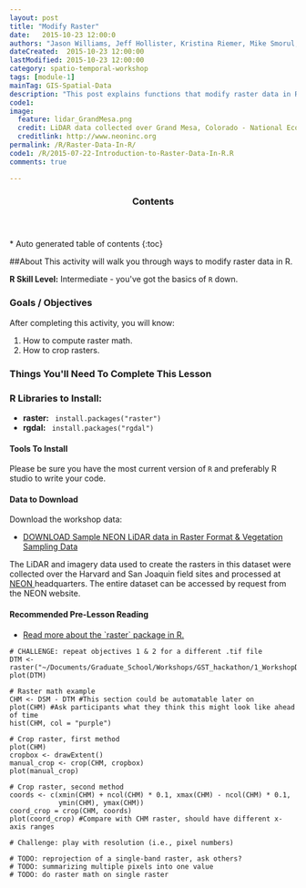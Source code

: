 ```yaml
---
layout: post
title: "Modify Raster"
date:   2015-10-23 12:00:0
authors: "Jason Williams, Jeff Hollister, Kristina Riemer, Mike Smorul, Zack Brym"
dateCreated:  2015-10-23 12:00:00
lastModified: 2015-10-23 12:00:00
category: spatio-temporal-workshop
tags: [module-1]
mainTag: GIS-Spatial-Data
description: "This post explains functions that modify raster data in R."
code1: 
image:
  feature: lidar_GrandMesa.png
  credit: LiDAR data collected over Grand Mesa, Colorado - National Ecological Observatory Network (NEON)
  creditlink: http://www.neoninc.org
permalink: /R/Raster-Data-In-R/
code1: /R/2015-07-22-Introduction-to-Raster-Data-In-R.R
comments: true

---
```


<section id="table-of-contents" class="toc">
  <header>
    <h3>Contents</h3>
  </header>
<div id="drawer" markdown="1">
*  Auto generated table of contents
{:toc}
</div>
</section><!-- /#table-of-contents -->

##About
This activity will walk you through ways to modify raster data in R.

**R Skill Level:** Intermediate - you've got the basics of `R` down.

<div id="objectives">

<h3>Goals / Objectives</h3>
After completing this activity, you will know:
<ol>
<li>How to compute raster math.</li>
<li>How to crop rasters.</li>
</ol>

<h3>Things You'll Need To Complete This Lesson</h3>

<h3>R Libraries to Install:</h3>
<ul>
<li><strong>raster:</strong> <code> install.packages("raster")</code></li>
<li><strong>rgdal:</strong> <code> install.packages("rgdal")</code></li>

</ul>
<h4>Tools To Install</h4>

Please be sure you have the most current version of `R` and preferably
R studio to write your code.


<h4>Data to Download</h4>

Download the workshop data:
<ul>
<li><a href="http://figshare.com/articles/NEON_AOP_Hyperspectral_Teaching_Dataset_SJER_and_Harvard_forest/1580086" class="btn btn-success"> DOWNLOAD Sample NEON LiDAR data in Raster Format & Vegetation Sampling Data</a></li>
</ul>

<p>The LiDAR and imagery data used to create the rasters in this dataset were 
collected over the Harvard and San Joaquin field sites 
and processed at <a href="http://www.neoninc.org" target="_blank" >NEON </a> 
headquarters. The entire dataset can be accessed by request from the NEON website.</p>  

<h4>Recommended Pre-Lesson Reading</h4>
<ul>
<li>
<a href="http://cran.r-project.org/web/packages/raster/raster.pdf" target="_blank">
Read more about the `raster` package in R.</a>
</li>
</ul>
</div>

```
# CHALLENGE: repeat objectives 1 & 2 for a different .tif file
DTM <- raster("~/Documents/Graduate_School/Workshops/GST_hackathon/1_WorkshopData/NEON_RemoteSensing/HARV/DTM/HARV_dtmCrop.tif")
plot(DTM)

# Raster math example
CHM <- DSM - DTM #This section could be automatable later on
plot(CHM) #Ask participants what they think this might look like ahead of time
hist(CHM, col = "purple")

# Crop raster, first method
plot(CHM)
cropbox <- drawExtent()
manual_crop <- crop(CHM, cropbox)
plot(manual_crop)

# Crop raster, second method
coords <- c(xmin(CHM) + ncol(CHM) * 0.1, xmax(CHM) - ncol(CHM) * 0.1, 
            ymin(CHM), ymax(CHM))
coord_crop = crop(CHM, coords)
plot(coord_crop) #Compare with CHM raster, should have different x-axis ranges

# Challenge: play with resolution (i.e., pixel numbers)

# TODO: reprojection of a single-band raster, ask others? 
# TODO: summarizing multiple pixels into one value
# TODO: do raster math on single raster
```
